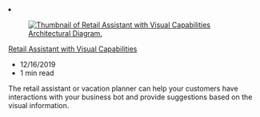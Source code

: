 <!-- This file is automatically generated by build/architectures/build_index.py. Any updates will be lost. -->

<!-- markdownlint-disable MD033 -->

<li class="grid-item item-column" data-categories="AI + Machine Learning Web ">
<article class="card">
    <div class="card-header has-margin-bottom-none" aria-hidden="true">
        <figure class="image diagram has-height-175 has-overflow-hidden level">
            <a href="/azure/architecture/solution-ideas/articles/retail-assistant-or-vacation-planner-with-visual-capabilities"><img src="/azure/architecture/browse/thumbs/retail-assistant-or-vacation-planner-with-visual-capabilities.png" class="diagram" alt="Thumbnail of Retail Assistant with Visual Capabilities Architectural Diagram." data-linktype="relative-path"></a>
        </figure>
    </div>
    <div class="card-content">
        <a class="card-content-title has-margin-top-none" href="/azure/architecture/solution-ideas/articles/retail-assistant-or-vacation-planner-with-visual-capabilities">
            <p>Retail Assistant with Visual Capabilities</p>
        </a>
        <ul class="card-content-metadata">
            <li>12/16/2019</li>
            <li>1 min read</li>
        </ul>
        <p class="card-content-description">The retail assistant or vacation planner can help your customers have interactions with your business bot and provide suggestions based on the visual information.</p>
        <div class="bottom-to-top-fade is-hidden-mobile"></div>
    </div>
</article>
</li>
